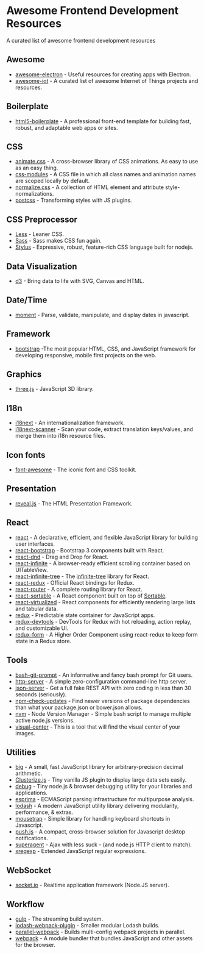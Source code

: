 # Awesome Frontend Development Resources
A curated list of awesome frontend development resources

## Awesome
- [awesome-electron](https://github.com/sindresorhus/awesome-electron) - Useful resources for creating apps with Electron.
- [awesome-iot](https://github.com/HQarroum/awesome-iot) - A curated list of awesome Internet of Things projects and resources.

## Boilerplate
- [html5-boilerplate](https://github.com/h5bp/html5-boilerplate) - A professional front-end template for building fast, robust, and adaptable web apps or sites.

## CSS
- [animate.css](https://github.com/daneden/animate.css) - A cross-browser library of CSS animations. As easy to use as an easy thing.
- [css-modules](https://github.com/css-modules/css-modules) - A CSS file in which all class names and animation names are scoped locally by default.
- [normalize.css](https://github.com/necolas/normalize.css) - A collection of HTML element and attribute style-normalizations.
- [postcss](https://github.com/postcss/postcss) - Transforming styles with JS plugins.

## CSS Preprocessor
- [Less](https://github.com/less/less.js) - Leaner CSS.
- [Sass](https://github.com/sass/sass) - Sass makes CSS fun again.
- [Stylus](https://github.com/stylus/stylus) - Expressive, robust, feature-rich CSS language built for nodejs.

## Data Visualization
- [d3](https://github.com/d3/d3) - Bring data to life with SVG, Canvas and HTML.

## Date/Time
- [moment](https://github.com/moment/moment/) - Parse, validate, manipulate, and display dates in javascript.

## Framework
- [bootstrap](https://github.com/twbs/bootstrap) -The most popular HTML, CSS, and JavaScript framework for developing responsive, mobile first projects on the web.

## Graphics
- [three.js](https://github.com/mrdoob/three.js/) - JavaScript 3D library.

## I18n
- [i18next](https://github.com/i18next/i18next) - An internationalization framework.
- [i18next-scanner](https://github.com/i18next/i18next-scanner) - Scan your code, extract translation keys/values, and merge them into i18n resource files.

## Icon fonts
- [font-awesome](https://github.com/FortAwesome/Font-Awesome) - The iconic font and CSS toolkit.

## Presentation
- [reveal.js](https://github.com/hakimel/reveal.js) - The HTML Presentation Framework.

## React
- [react](https://github.com/facebook/react) - A declarative, efficient, and flexible JavaScript library for building user interfaces.
- [react-bootstrap](https://github.com/react-bootstrap/react-bootstrap) - Bootstrap 3 components built with React.
- [react-dnd](https://github.com/gaearon/react-dnd) - Drag and Drop for React.
- [react-infinite](https://github.com/seatgeek/react-infinite) - A browser-ready efficient scrolling container based on UITableView.
- [react-infinite-tree](https://github.com/cheton/react-infinite-tree) - The [infinite-tree](https://github.com/cheton/infinite-tree) library for React.
- [react-redux](https://github.com/reactjs/react-redux) - Official React bindings for Redux.
- [react-router](https://github.com/reactjs/react-router) - A complete routing library for React.
- [react-sortable](https://github.com/cheton/react-sortable) - A React component built on top of [Sortable](https://github.com/RubaXa/Sortable).
- [react-virtualized](https://github.com/bvaughn/react-virtualized) - React components for efficiently rendering large lists and tabular data.
- [redux](https://github.com/reactjs/redux) - Predictable state container for JavaScript apps.
- [redux-devtools](https://github.com/gaearon/redux-devtools) - DevTools for Redux with hot reloading, action replay, and customizable UI.
- [redux-form](https://github.com/erikras/redux-form) - A Higher Order Component using react-redux to keep form state in a Redux store.

## Tools
- [bash-git-prompt](https://github.com/magicmonty/bash-git-prompt) - An informative and fancy bash prompt for Git users.
- [http-server](https://github.com/indexzero/http-server) - A simple zero-configuration command-line http server.
- [json-server](https://github.com/typicode/json-server) - Get a full fake REST API with zero coding in less than 30 seconds (seriously).
- [npm-check-updates](https://github.com/tjunnone/npm-check-updates) - Find newer versions of package dependencies than what your package.json or bower.json allows.
- [nvm](https://github.com/creationix/nvm) - Node Version Manager - Simple bash script to manage multiple active node.js versions.
- [visual-center](https://github.com/javierbyte/visual-center) - This is a tool that will find the visual center of your images.

## Utilities
- [big](https://github.com/MikeMcl/big.js) - A small, fast JavaScript library for arbitrary-precision decimal arithmetic.
- [Clusterize.js](https://github.com/NeXTs/Clusterize.js) - Tiny vanilla JS plugin to display large data sets easily.
- [debug](https://github.com/visionmedia/debug) - Tiny node.js & browser debugging utility for your libraries and applications.
- [esprima](https://github.com/jquery/esprima) - ECMAScript parsing infrastructure for multipurpose analysis.
- [lodash](https://github.com/lodash/lodash/) - A modern JavaScript utility library delivering modularity, performance, & extras.
- [mousetrap](https://github.com/ccampbell/mousetrap) - Simple library for handling keyboard shortcuts in Javascript.
- [push.js](https://github.com/Nickersoft/push.js) - A compact, cross-browser solution for Javascript desktop notifications.
- [superagent](https://github.com/visionmedia/superagent) - Ajax with less suck - (and node.js HTTP client to match).
- [xregexp](https://github.com/slevithan/xregexp) - Extended JavaScript regular expressions.

## WebSocket
- [socket.io](https://github.com/socketio/socket.io/) - Realtime application framework (Node.JS server).

## Workflow
- [gulp](https://github.com/gulpjs/gulp) - The streaming build system.
- [lodash-webpack-plugin](https://github.com/lodash/lodash-webpack-plugin) - Smaller modular Lodash builds.
- [parallel-webpack](https://github.com/trivago/parallel-webpack) - Builds multi-config webpack projects in parallel.
- [webpack](https://github.com/webpack/webpack) - A module bundler that bundles JavaScript and other assets for the browser.
